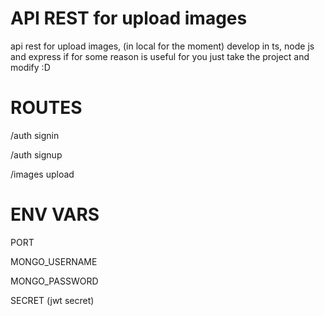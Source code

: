 # API REST for upload images

api rest for upload images, (in local for the moment) develop in ts, node js and express 
if for some reason is useful for you just take the project and modify :D
# ROUTES

/auth signin 

/auth signup

/images upload


# ENV VARS

PORT

MONGO_USERNAME

MONGO_PASSWORD

SECRET (jwt secret)